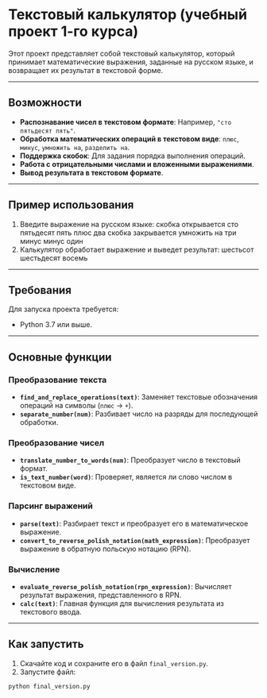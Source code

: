 # Текстовый калькулятор (учебный проект 1-го курса)

Этот проект представляет собой текстовый калькулятор, который принимает математические выражения, заданные на русском языке, и возвращает их результат в текстовой форме.

---

## Возможности
- **Распознавание чисел в текстовом формате**: Например, `"сто пятьдесят пять"`.
- **Обработка математических операций в текстовом виде**: `плюс`, `минус`, `умножить на`, `разделить на`.
- **Поддержка скобок**: Для задания порядка выполнения операций.
- **Работа с отрицательными числами и вложенными выражениями**.
- **Вывод результата в текстовом формате**.

---

## Пример использования
1. Введите выражение на русском языке: скобка открывается сто пятьдесят пять плюс два скобка закрывается умножить на три минус минус один
2. Калькулятор обработает выражение и выведет результат: шестьсот шестьдесят восемь


---

## Требования
Для запуска проекта требуется:
- Python 3.7 или выше.

---

## Основные функции

### Преобразование текста
- **`find_and_replace_operations(text)`**: Заменяет текстовые обозначения операций на символы (`плюс` → `+`).
- **`separate_number(num)`**: Разбивает число на разряды для последующей обработки.

### Преобразование чисел
- **`translate_number_to_words(num)`**: Преобразует число в текстовый формат.
- **`is_text_number(word)`**: Проверяет, является ли слово числом в текстовом виде.

### Парсинг выражений
- **`parse(text)`**: Разбирает текст и преобразует его в математическое выражение.
- **`convert_to_reverse_polish_notation(math_expression)`**: Преобразует выражение в обратную польскую нотацию (RPN).

### Вычисление
- **`evaluate_reverse_polish_notation(rpn_expression)`**: Вычисляет результат выражения, представленного в RPN.
- **`calc(text)`**: Главная функция для вычисления результата из текстового ввода.

---

## Как запустить

1. Скачайте код и сохраните его в файл `final_version.py`.
2. Запустите файл:
```bash
python final_version.py



